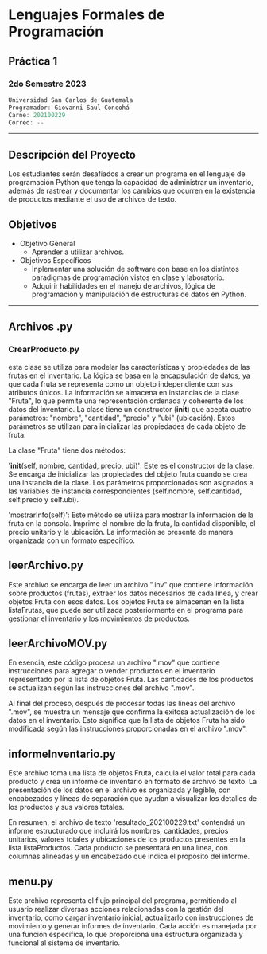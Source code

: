# Lenguajes Formales de Programación
## Práctica 1
### 2do Semestre 2023

```js
Universidad San Carlos de Guatemala
Programador: Giovanni Saul Concohá
Carne: 202100229
Correo: --
```
---
## Descripción del Proyecto
Los estudiantes serán desafiados a crear un programa en el lenguaje de programación Python que tenga la capacidad de administrar un inventario, además de rastrear y documentar los cambios que ocurren en la existencia de productos mediante el uso de archivos de texto.

## Objetivos
* Objetivo General
    * Aprender a utilizar archivos.
* Objetivos Específicos
    * Inplementar una solución de software con base en los distintos paradigmas de programación vistos en clase y laboratorio.
    * Adquirir habilidades en el manejo de archivos, lógica de programación y manipulación de estructuras de datos en Python.

---
## Archivos .py 
### CrearProducto.py

esta clase se utiliza para modelar las características y propiedades de las frutas en el inventario. La lógica se basa en la encapsulación de datos, ya que cada fruta se representa como un objeto independiente con sus atributos únicos. La información se almacena en instancias de la clase "Fruta", lo que permite una representación ordenada y coherente de los datos del inventario.
La clase tiene un constructor (__init__) que acepta cuatro parámetros: "nombre", "cantidad", "precio" y "ubi" (ubicación). Estos parámetros se utilizan para inicializar las propiedades de cada objeto de fruta.

La clase "Fruta" tiene dos métodos:

'__init__(self, nombre, cantidad, precio, ubi)': Este es el constructor de la clase. Se encarga de inicializar las propiedades del objeto fruta cuando se crea una instancia de la clase. Los parámetros proporcionados son asignados a las variables de instancia correspondientes (self.nombre, self.cantidad, self.precio y self.ubi).

'mostrarInfo(self)': Este método se utiliza para mostrar la información de la fruta en la consola. Imprime el nombre de la fruta, la cantidad disponible, el precio unitario y la ubicación. La información se presenta de manera organizada con un formato específico.

## leerArchivo.py
Este archivo se encarga de leer un archivo ".inv" que contiene información sobre productos (frutas), extraer los datos necesarios de cada línea, y crear objetos Fruta con esos datos. Los objetos Fruta se almacenan en la lista listaFrutas, que puede ser utilizada posteriormente en el programa para gestionar el inventario y los movimientos de productos.

## leerArchivoMOV.py
En esencia, este código procesa un archivo ".mov" que contiene instrucciones para agregar o vender productos en el inventario representado por la lista de objetos Fruta. Las cantidades de los productos se actualizan según las instrucciones del archivo ".mov".

Al final del proceso, después de procesar todas las líneas del archivo ".mov", se muestra un mensaje que confirma la exitosa actualización de los datos en el inventario. Esto significa que la lista de objetos Fruta ha sido modificada según las instrucciones proporcionadas en el archivo ".mov".

## informeInventario.py
Este archivo toma una lista de objetos Fruta, calcula el valor total para cada producto y crea un informe de inventario en formato de archivo de texto. La presentación de los datos en el archivo es organizada y legible, con encabezados y líneas de separación que ayudan a visualizar los detalles de los productos y sus valores totales.

En resumen, el archivo de texto 'resultado_202100229.txt' contendrá un informe estructurado que incluirá los nombres, cantidades, precios unitarios, valores totales y ubicaciones de los productos presentes en la lista listaProductos. Cada producto se presentará en una línea, con columnas alineadas y un encabezado que indica el propósito del informe.

## menu.py
Este archivo representa el flujo principal del programa, permitiendo al usuario realizar diversas acciones relacionadas con la gestión del inventario, como cargar inventario inicial, actualizarlo con instrucciones de movimiento y generar informes de inventario. Cada acción es manejada por una función específica, lo que proporciona una estructura organizada y funcional al sistema de inventario.

